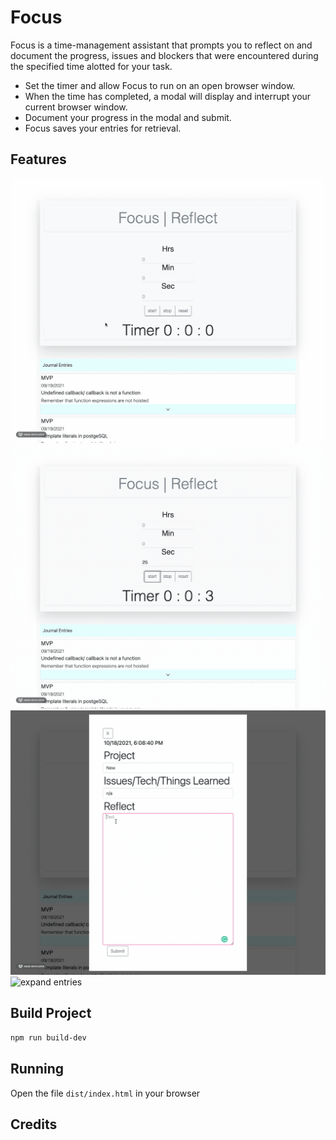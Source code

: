 # Focus

Focus is a time-management assistant that prompts you to reflect on and document the progress, issues and blockers that were encountered during the specified time alotted for your task.

* Set the timer and allow Focus to run on an open browser window.
* When the time has completed, a modal will display and interrupt your current browser window.
* Document your progress in the modal and submit.
* Focus saves your entries for retrieval.




## Features

![timer](images/timer_3min.gif)
![modal open](images/modal_pop.gif)
![submit modal](images/submit.gif)
![expand entries](images/expand.gif)

## Build Project

```sh
npm run build-dev
```

## Running

Open the file `dist/index.html` in your browser

## Credits

